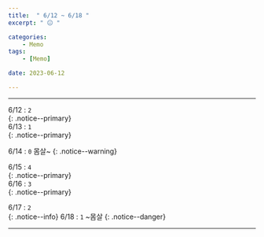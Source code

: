 ```yaml
---
title:  " 6/12 ~ 6/18 "
excerpt: " 😐 "

categories:
    - Memo
tags:
    - [Memo]

date: 2023-06-12

---
```

- - -
<!-- 약 -->

6/12 : `2`   
{: .notice--primary}  
6/13 : `1`   
{: .notice--primary}  

6/14 : `0`   몸살~
{: .notice--warning}  

6/15 : `4`   
{: .notice--primary}  
6/16 : `3`  
{: .notice--primary} 


6/17 : `2`     
{: .notice--info} 
6/18 : `1`   ~몸살
{: .notice--danger}  


<!-- {: .notice}
{: .notice--primary}
{: .notice--info}
{: .notice--warning}
{: .notice--success}
{: .notice--danger} 
😄 😐 🙁 😡
-->
- - -